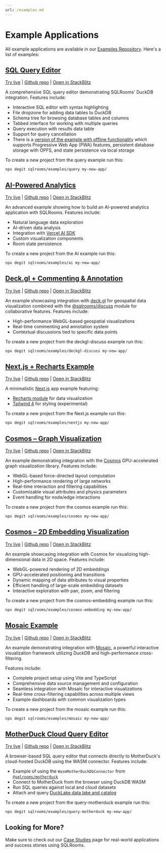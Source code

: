 ```yaml
---
url: /examples.md
---
```


# Example Applications

All example applications are available in our [Examples Repository](https://github.com/sqlrooms/examples). Here's a list of examples:

## [SQL Query Editor](https://query.sqlrooms.org/)

[Try live](https://query.sqlrooms.org/)
| [Github repo](https://github.com/sqlrooms/examples/tree/main/query)
| [Open in StackBlitz](https://stackblitz.com/github/sqlrooms/examples/tree/main/query?embed=1)

A comprehensive SQL query editor demonstrating SQLRooms' DuckDB integration. Features include:

* Interactive SQL editor with syntax highlighting
* File dropzone for adding data tables to DuckDB
* Schema tree for browsing database tables and columns
* Tabbed interface for working with multiple queries
* Query execution with results data table
* Support for query cancellation
* There is a [version of the example with offline functionality](https://github.com/sqlrooms/examples/tree/main/query-pwa) which supports Progressive Web App (PWA) features, persistent database storage with OPFS, and state persistence via local storage

To create a new project from the query example run this:

```bash
npx degit sqlrooms/examples/query my-new-app/
```

## [AI-Powered Analytics](https://sqlrooms-ai.netlify.app/)

[Try live](https://sqlrooms-ai.netlify.app/)
| [Github repo](https://github.com/sqlrooms/examples/tree/main/ai)
| [Open in StackBlitz](https://stackblitz.com/github/sqlrooms/examples/tree/main/ai?embed=1\&file=components/app-shell.tsx)

An advanced example showing how to build an AI-powered analytics application with SQLRooms. Features include:

* Natural language data exploration
* AI-driven data analysis
* Integration with [Vercel AI SDK](https://sdk.vercel.ai/docs/introduction)
* Custom visualization components
* Room state persistence

To create a new project from the AI example run this:

```bash
npx degit sqlrooms/examples/ai my-new-app/
```

## [Deck.gl + Commenting & Annotation](https://sqlrooms-deckgl-discuss.netlify.app/)

[Try live](https://sqlrooms-deckgl-discuss.netlify.app/)
| [Github repo](https://github.com/sqlrooms/examples/tree/main/deckgl-discuss)
| [Open in StackBlitz](https://stackblitz.com/github/sqlrooms/examples/tree/main/deckgl-discuss?embed=1\&file=src/app.tsx)

An example showcasing integration with [deck.gl](https://deck.gl/) for geospatial data visualization combined with the [@sqlrooms/discuss](/api/discuss) module for collaborative features. Features include:

* High-performance WebGL-based geospatial visualizations
* Real-time commenting and annotation system
* Contextual discussions tied to specific data points

To create a new project from the deckgl-discuss example run this:

```bash
npx degit sqlrooms/examples/deckgl-discuss my-new-app/
```

## [Next.js + Recharts Example](https://sqlrooms-nextjs.netlify.app/)

[Try live](https://sqlrooms-nextjs.netlify.app/)
| [Github repo](https://github.com/sqlrooms/examples/tree/main/nextjs)
| [Open in StackBlitz](https://stackblitz.com/github/sqlrooms/examples/tree/main/nextjs?embed=1)

A minimalistic [Next.js](https://nextjs.org/) app example featuring:

* [Recharts module](/api/recharts) for data visualization
* [Tailwind 4](https://tailwindcss.com/blog/tailwindcss-v4) for styling (experimental)

To create a new project from the Next.js example run this:

```bash
npx degit sqlrooms/examples/nextjs my-new-app/
```

## [Cosmos – Graph Visualization](http://sqlrooms-cosmos.netlify.app/)

[Try live](http://sqlrooms-cosmos.netlify.app/)
| [Github repo](https://github.com/sqlrooms/examples/tree/main/cosmos)
| [Open in StackBlitz](https://stackblitz.com/github/sqlrooms/examples/tree/main/cosmos?embed=1\&file=src/app.tsx)

An example demonstrating integration with the [Cosmos](https://github.com/cosmograph-org/cosmos) GPU-accelerated graph visualization library. Features include:

* WebGL-based force-directed layout computation
* High-performance rendering of large networks
* Real-time interaction and filtering capabilities
* Customizable visual attributes and physics parameters
* Event handling for node/edge interactions

To create a new project from the cosmos example run this:

```bash
npx degit sqlrooms/examples/cosmos my-new-app/
```

## [Cosmos – 2D Embedding Visualization](http://sqlrooms-cosmos-embedding.netlify.app/)

[Try live](http://sqlrooms-cosmos-embedding.netlify.app/)
| [Github repo](https://github.com/sqlrooms/examples/tree/main/cosmos-embedding)
| [Open in StackBlitz](https://stackblitz.com/github/sqlrooms/examples/tree/main/cosmos-embedding?embed=1\&file=src/app.tsx)

An example showcasing integration with Cosmos for visualizing high-dimensional data in 2D space. Features include:

* WebGL-powered rendering of 2D embeddings
* GPU-accelerated positioning and transitions
* Dynamic mapping of data attributes to visual properties
* Efficient handling of large-scale embedding datasets
* Interactive exploration with pan, zoom, and filtering

To create a new project from the cosmos-embedding example run this:

```bash
npx degit sqlrooms/examples/cosmos-embedding my-new-app/
```

## [Mosaic Example](https://sqlrooms-mosaic.netlify.app/)

[Try live](https://sqlrooms-mosaic.netlify.app/)
| [Github repo](https://github.com/sqlrooms/examples/tree/main/mosaic)
| [Open in StackBlitz](https://stackblitz.com/github/sqlrooms/examples/tree/main/mosaic?embed=1\&file=src/app.tsx)

An example demonstrating integration with [Mosaic](https://idl.uw.edu/mosaic/), a powerful interactive visualization framework utilizing DuckDB and high-performance cross-filtering.

Features include:

* Complete project setup using Vite and TypeScript
* Comprehensive data source management and configuration
* Seamless integration with Mosaic for interactive visualizations
* Real-time cross-filtering capabilities across multiple views
* Example dashboards with common visualization types

To create a new project from the mosaic example run this:

```bash
npx degit sqlrooms/examples/mosaic my-new-app/
```

## [MotherDuck Cloud Query Editor](https://motherduck.sqlrooms.org/)

[Try live](https://motherduck.sqlrooms.org/)
| [Github repo](https://github.com/sqlrooms/examples/tree/main/query-motherduck)
| [Open in StackBlitz](https://stackblitz.com/github/sqlrooms/examples/tree/main/query-motherduck?embed=1)

A browser-based SQL query editor that connects directly to MotherDuck's cloud-hosted DuckDB using the WASM connector. Features include:

* Example of using the `WasmMotherDuckDbConnector` from [`@sqlrooms/motherduck`](api/motherduck)
* Connect to MotherDuck from the browser using DuckDB WASM
* Run SQL queries against local and cloud datasets
* Attach and query [DuckLake data lake and catalog](https://motherduck.com/docs/integrations/file-formats/ducklake/)

To create a new project from the query-motherduck example run this:

```bash
npx degit sqlrooms/examples/query-motherduck my-new-app/
```

## Looking for More?

Make sure to check out our [Case Studies](/case-studies) page for real-world applications and success stories using SQLRooms.
